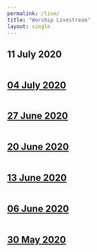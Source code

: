 ```yaml
---
permalink: /live/
title: "Worship Livestream"
layout: single
---
```


## 11 July 2020
<a href="https://youtu.be/TTlUI2r-7ng"><img src="{{ site.url }}{{ site.baseurl }}/assets/images/Worship Service - 11 July 2020.jpg" alt="">
## 04 July 2020
<a href="https://youtu.be/MdeLwi10xyU"><img src="{{ site.url }}{{ site.baseurl }}/assets/images/Worship Service - 04 July 2020.jpg" alt="">
## 27 June 2020
<a href="https://youtu.be/qcCyYYte2eM"><img src="{{ site.url }}{{ site.baseurl }}/assets/images/Worship Service - 27 June 2020.jpg" alt="">
## 20 June 2020
<a href="https://youtu.be/_EAOtk3mX40"><img src="{{ site.url }}{{ site.baseurl }}/assets/images/Worship Service - 20 June 2020.jpg" alt="">
## 13 June 2020
<a href="https://youtu.be/DqXn5xfxENM"><img src="{{ site.url }}{{ site.baseurl }}/assets/images/Worship Service - 13 June 2020.jpg" alt="">
## 06 June 2020
<a href="https://youtu.be/icVjySeOiX4"><img src="{{ site.url }}{{ site.baseurl }}/assets/images/Worship Service - 06 June 2020.jpg" alt="">
## 30 May 2020
<a href="https://youtu.be/k1LhfMhz64c"><img src="{{ site.url }}{{ site.baseurl }}/assets/images/Worship Service - 30 May 2020.jpg" alt="">
